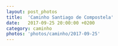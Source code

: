 ```yaml
---
layout: post_photos
title:  'Caminho Santiago de Compostela'
date:   2017-09-25 20:00:00 +0200
category: caminho
photos: 'photos/caminho/2017-09-25'
---
```


